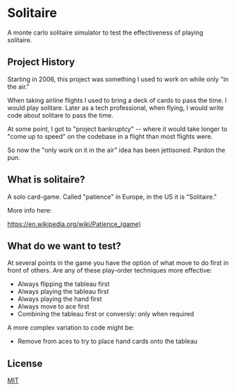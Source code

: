# Solitaire

A monte carlo solitaire simulator to test the effectiveness of playing solitaire.

## Project History

Starting in 2006, this project was something I used to work on while only "in the air."

When taking airline flights I used to bring a deck of cards to pass the time. I would play
solitare. Later as a tech professional, when flying, I would write code about solitare to
pass the time.

At some point, I got to "project bankruptcy" -- where it would take longer to "come up to
speed" on the codebase in a flight than most flights were.

So now the "only work on it in the air" idea has been jettisoned. Pardon the pun.

## What is solitaire?

A solo card-game. Called "patience" in Europe, in the US it is "Solitaire."

More info here:

https://en.wikipedia.org/wiki/Patience_(game)

## What do we want to test?

At several points in the game you have the option of what move to do first in front of others. Are any of these play-order techniques more effective:

* Always flipping the tableau first
* Always playing the tableau first
* Always playing the hand first
* Always move to ace first
* Combining the tableau first or conversly: only when required

A more complex variation to code might be:

* Remove from aces to try to place hand cards onto the tableau

## License

[MIT](https://choosealicense.com/licenses/mit/)